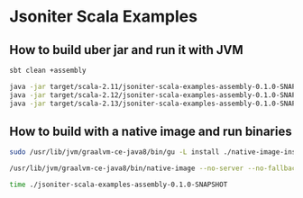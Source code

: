 # Jsoniter Scala Examples

## How to build uber jar and run it with JVM

```sh
sbt clean +assembly

java -jar target/scala-2.11/jsoniter-scala-examples-assembly-0.1.0-SNAPSHOT.jar
java -jar target/scala-2.12/jsoniter-scala-examples-assembly-0.1.0-SNAPSHOT.jar
java -jar target/scala-2.13/jsoniter-scala-examples-assembly-0.1.0-SNAPSHOT.jar
```

## How to build with a native image and run binaries

```sh
sudo /usr/lib/jvm/graalvm-ce-java8/bin/gu -L install ./native-image-installable-svm-java8-linux-amd64-19.3.0.2.jar # (optional) to install the AOT compiler

/usr/lib/jvm/graalvm-ce-java8/bin/native-image --no-server --no-fallback --allow-incomplete-classpath -jar target/scala-2.13/jsoniter-scala-examples-assembly-0.1.0-SNAPSHOT.jar

time ./jsoniter-scala-examples-assembly-0.1.0-SNAPSHOT
```